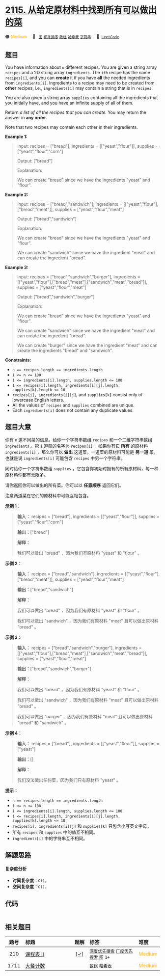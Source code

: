 # [2115. 从给定原材料中找到所有可以做出的菜](https://leetcode.com/problems/find-all-possible-recipes-from-given-supplies)

🟠 <font color=#ffb800>Medium</font>&emsp; 🔖&ensp; [`图`](/outline/tag/graph.md) [`拓扑排序`](/outline/tag/topological-sort.md) [`数组`](/outline/tag/array.md) [`哈希表`](/outline/tag/hash-table.md) [`字符串`](/outline/tag/string.md)&emsp; 🔗&ensp;[`LeetCode`](https://leetcode.com/problems/find-all-possible-recipes-from-given-supplies)

## 题目

You have information about `n` different recipes. You are given a string array
`recipes` and a 2D string array `ingredients`. The `ith` recipe has the name
`recipes[i]`, and you can **create** it if you have **all** the needed
ingredients from `ingredients[i]`. Ingredients to a recipe may need to be
created from **other** recipes, i.e., `ingredients[i]` may contain a string
that is in `recipes`.

You are also given a string array `supplies` containing all the ingredients
that you initially have, and you have an infinite supply of all of them.

Return _a list of all the recipes that you can create._ You may return the
answer in **any order**.

Note that two recipes may contain each other in their ingredients.



**Example 1:**

> Input: recipes = ["bread"], ingredients = [["yeast","flour"]], supplies = ["yeast","flour","corn"]
> 
> Output: ["bread"]
> 
> Explanation:
> 
> We can create "bread" since we have the ingredients "yeast" and "flour".

**Example 2:**

> Input: recipes = ["bread","sandwich"], ingredients = [["yeast","flour"],["bread","meat"]], supplies = ["yeast","flour","meat"]
> 
> Output: ["bread","sandwich"]
> 
> Explanation:
> 
> We can create "bread" since we have the ingredients "yeast" and "flour".
> 
> We can create "sandwich" since we have the ingredient "meat" and can create the ingredient "bread".

**Example 3:**

> Input: recipes = ["bread","sandwich","burger"], ingredients = [["yeast","flour"],["bread","meat"],["sandwich","meat","bread"]], supplies = ["yeast","flour","meat"]
> 
> Output: ["bread","sandwich","burger"]
> 
> Explanation:
> 
> We can create "bread" since we have the ingredients "yeast" and "flour".
> 
> We can create "sandwich" since we have the ingredient "meat" and can create the ingredient "bread".
> 
> We can create "burger" since we have the ingredient "meat" and can create the ingredients "bread" and "sandwich".

**Constraints:**

  * `n == recipes.length == ingredients.length`
  * `1 <= n <= 100`
  * `1 <= ingredients[i].length, supplies.length <= 100`
  * `1 <= recipes[i].length, ingredients[i][j].length, supplies[k].length <= 10`
  * `recipes[i], ingredients[i][j]`, and `supplies[k]` consist only of lowercase English letters.
  * All the values of `recipes` and `supplies` combined are unique.
  * Each `ingredients[i]` does not contain any duplicate values.


## 题目大意

你有 `n` 道不同菜的信息。给你一个字符串数组 `recipes` 和一个二维字符串数组 `ingredients` 。第 `i` 道菜的名字为
`recipes[i]` ，如果你有它 **所有**  的原材料 `ingredients[i]` ，那么你可以 **做出**
这道菜。一道菜的原材料可能是 **另一道**  菜，也就是说 `ingredients[i]` 可能包含 `recipes` 中另一个字符串。

同时给你一个字符串数组 `supplies` ，它包含你初始时拥有的所有原材料，每一种原材料你都有无限多。

请你返回你可以做出的所有菜。你可以以 **任意顺序**  返回它们。

注意两道菜在它们的原材料中可能互相包含。



**示例 1：**

> 
> 
> 
> 
> 
> **输入：** recipes = ["bread"], ingredients = [["yeast","flour"]], supplies = ["yeast","flour","corn"]
> 
> **输出：**["bread"]
> 
> **解释：**
> 
> 我们可以做出 "bread" ，因为我们有原材料 "yeast" 和 "flour" 。
> 
> 

**示例 2：**

> 
> 
> 
> 
> 
> **输入：** recipes = ["bread","sandwich"], ingredients = [["yeast","flour"],["bread","meat"]], supplies = ["yeast","flour","meat"]
> 
> **输出：**["bread","sandwich"]
> 
> **解释：**
> 
> 我们可以做出 "bread" ，因为我们有原材料 "yeast" 和 "flour" 。
> 
> 我们可以做出 "sandwich" ，因为我们有原材料 "meat" 且可以做出原材料 "bread" 。
> 
> 

**示例 3：**

> 
> 
> 
> 
> 
> **输入：** recipes = ["bread","sandwich","burger"], ingredients = [["yeast","flour"],["bread","meat"],["sandwich","meat","bread"]], supplies = ["yeast","flour","meat"]
> 
> **输出：**["bread","sandwich","burger"]
> 
> **解释：**
> 
> 我们可以做出 "bread" ，因为我们有原材料 "yeast" 和 "flour" 。
> 
> 我们可以做出 "sandwich" ，因为我们有原材料 "meat" 且可以做出原材料 "bread" 。
> 
> 我们可以做出 "burger" ，因为我们有原材料 "meat" 且可以做出原材料 "bread" 和 "sandwich" 。
> 
> 

**示例 4：**

> 
> 
> 
> 
> 
> **输入：** recipes = ["bread"], ingredients = [["yeast","flour"]], supplies = ["yeast"]
> 
> **输出：**[]
> 
> **解释：**
> 
> 我们没法做出任何菜，因为我们只有原材料 "yeast" 。
> 
> 



**提示：**

  * `n == recipes.length == ingredients.length`
  * `1 <= n <= 100`
  * `1 <= ingredients[i].length, supplies.length <= 100`
  * `1 <= recipes[i].length, ingredients[i][j].length, supplies[k].length <= 10`
  * `recipes[i], ingredients[i][j]` 和 `supplies[k]` 只包含小写英文字母。
  * 所有 `recipes` 和 `supplies` 中的值互不相同。
  * `ingredients[i]` 中的字符串互不相同。


## 解题思路

#### 复杂度分析

- **时间复杂度**：`O()`，
- **空间复杂度**：`O()`，

## 代码

```javascript

```

## 相关题目

<!-- prettier-ignore -->
| 题号 | 标题 | 题解 | 标签 | 难度 |
| :------: | :------ | :------: | :------ | :------ |
| 210 | [课程表 II](https://leetcode.com/problems/course-schedule-ii) | [[✓]](/problem/0210) |  [`深度优先搜索`](/outline/tag/depth-first-search.md) [`广度优先搜索`](/outline/tag/breadth-first-search.md) [`图`](/outline/tag/graph.md) `1+` | <font color=#ffb800>Medium</font> |
| 1711 | [大餐计数](https://leetcode.com/problems/count-good-meals) |  |  [`数组`](/outline/tag/array.md) [`哈希表`](/outline/tag/hash-table.md) | <font color=#ffb800>Medium</font> |

<style>
.blue {
    background-color: #096dd9;
    padding: 0.25rem 0.5rem;
    margin: 0;
    font-size: 0.85em;
    border-radius: 3px;
    color: white;
    font-weight: 500;
}
table th:first-of-type { width: 10%; }
table th:nth-of-type(2) { width: 35%; }
table th:nth-of-type(3) { width: 10%; }
table th:nth-of-type(4) { width: 35%; }
table th:nth-of-type(5) { width: 10%; }
</style>
